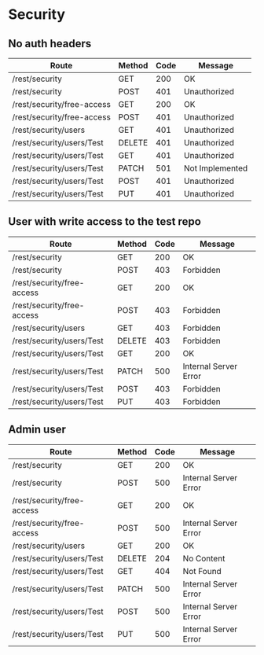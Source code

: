 # Security
## No auth headers
| Route | Method | Code | Message |
|-------|--------|------|---------|
| /rest/security | GET | 200 | OK |
| /rest/security | POST | 401 | Unauthorized |
| /rest/security/free-access | GET | 200 | OK |
| /rest/security/free-access | POST | 401 | Unauthorized |
| /rest/security/users | GET | 401 | Unauthorized |
| /rest/security/users/Test | DELETE | 401 | Unauthorized |
| /rest/security/users/Test | GET | 401 | Unauthorized |
| /rest/security/users/Test | PATCH | 501 | Not Implemented |
| /rest/security/users/Test | POST | 401 | Unauthorized |
| /rest/security/users/Test | PUT | 401 | Unauthorized |
## User with write access to the test repo
| Route | Method | Code | Message |
|-------|--------|------|---------|
| /rest/security | GET | 200 | OK |
| /rest/security | POST | 403 | Forbidden |
| /rest/security/free-access | GET | 200 | OK |
| /rest/security/free-access | POST | 403 | Forbidden |
| /rest/security/users | GET | 403 | Forbidden |
| /rest/security/users/Test | DELETE | 403 | Forbidden |
| /rest/security/users/Test | GET | 200 | OK |
| /rest/security/users/Test | PATCH | 500 | Internal Server Error |
| /rest/security/users/Test | POST | 403 | Forbidden |
| /rest/security/users/Test | PUT | 403 | Forbidden |
## Admin user
| Route | Method | Code | Message |
|-------|--------|------|---------|
| /rest/security | GET | 200 | OK |
| /rest/security | POST | 500 | Internal Server Error |
| /rest/security/free-access | GET | 200 | OK |
| /rest/security/free-access | POST | 500 | Internal Server Error |
| /rest/security/users | GET | 200 | OK |
| /rest/security/users/Test | DELETE | 204 | No Content |
| /rest/security/users/Test | GET | 404 | Not Found |
| /rest/security/users/Test | PATCH | 500 | Internal Server Error |
| /rest/security/users/Test | POST | 500 | Internal Server Error |
| /rest/security/users/Test | PUT | 500 | Internal Server Error |
